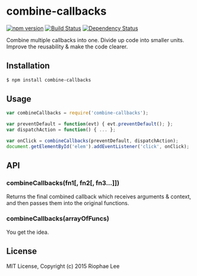 # combine-callbacks

[![npm version](https://badge.fury.io/js/combine-callbacks.svg)](https://badge.fury.io/js/combine-callbacks) [![Build Status](https://travis-ci.org/riophae/combine-callbacks.svg)](https://travis-ci.org/riophae/combine-callbacks) [![Dependency Status](https://david-dm.org/riophae/combine-callbacks.svg)](https://david-dm.org/riophae/combine-callbacks)

Combine multiple callbacks into one. Divide up code into smaller units. Improve the reusability & make the code clearer.

## Installation

```bash
$ npm install combine-callbacks
```

## Usage

```js
var combineCallbacks = require('combine-callbacks');

var preventDefault = function(evt) { evt.preventDefault(); };
var dispatchAction = function() { ... };

var onClick = combineCallbacks(preventDefault, dispatchAction);
document.getElementById('elem').addEventListener('click', onClick);
```

## API

### combineCallbacks(fn1[, fn2[, fn3...]])
Returns the final combined callback which receives arguments & context, and then passes them into the original functions.

### combineCallbacks(arrayOfFuncs)
You get the idea.

## License

MIT License, Copyright (c) 2015 Riophae Lee
